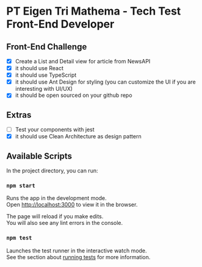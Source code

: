 # PT Eigen Tri Mathema - Tech Test Front-End Developer

## Front-End Challenge

- [x] Create a List and Detail view for article from NewsAPI
- [x] it should use React
- [x] it should use TypeScript
- [x] it should use Ant Design for styling (you can customize the UI if you are interesting with UI/UX)
- [x] it should be open sourced on your github repo

## Extras

- [ ] Test your components with jest
- [x] it should use Clean Architecture as design pattern

## Available Scripts

In the project directory, you can run:

### `npm start`

Runs the app in the development mode.\
Open [http://localhost:3000](http://localhost:3000) to view it in the browser.

The page will reload if you make edits.\
You will also see any lint errors in the console.

### `npm test`

Launches the test runner in the interactive watch mode.\
See the section about [running tests](https://facebook.github.io/create-react-app/docs/running-tests) for more information.
